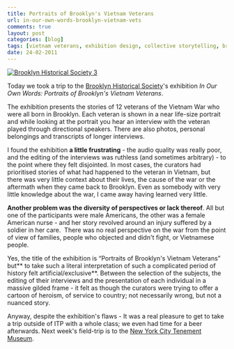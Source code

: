 ```yaml
---
title: Portraits of Brooklyn's Vietnam Veterans
url: in-our-own-words-brooklyn-vietnam-vets
comments: true
layout: post
categories: [blog]
tags: [vietnam veterans, exhibition design, collective storytelling, brooklyn historical society]
date: 24-02-2011
---
```

<p class="intro"><a href="http://www.flickr.com/photos/paulmmay/5471975631/" title="Brooklyn Historical Society 3 by paulmmay, on Flickr"><img src="http://farm6.static.flickr.com/5016/5471975631_fa50916b83_z.jpg" class="photo" alt="Brooklyn Historical Society 3" /></a>

Today we took a trip to the <a href="http://www.brooklynhistory.org" title="Brooklyn Historical Society">Brooklyn Historical Society</a>'s exhibition <em>In Our Own Words: Portraits of Brooklyn's Vietnam Veterans</em>. </p>
The exhibition presents the stories of 12 veterans of the Vietnam War who were all born in Brooklyn. Each veteran is shown in a near life-size portrait and while looking at the portrait you hear an interview with the veteran played through directional speakers. There are also photos, personal belongings and transcripts of longer interviews. 

I found the exhibition **a little frustrating** - the audio quality was really poor, and the editing of the interviews was ruthless (and sometimes arbitrary) - to the point where they felt disjointed. In most cases, the curators had prioritised stories of what had happened to the veteran in Vietnam, but there was very little context about their lives, the cause of the war or the aftermath when they came back to Brooklyn. Even as somebody with very little knowledge about the war, I came away having learned very little.

**Another problem was the diversity of perspectives or lack thereof**. All but one of the participants were male Americans, the other was a female American nurse - and her story revolved around an injury suffered by a soldier in her care.&nbsp; There was no real perspective on the war from the point of view of families, people who objected and didn't fight, or Vietnamese people. 

Yes, the title of the exhibition is &#8220;Portraits of Brooklyn's Vietnam Veterans&#8221; but** to take such a literal interpretation of such a complicated period of history felt artificial/exclusive**. Between the selection of the subjects, the editing of their interviews and the presentation of each individual in a massive gilded frame - it felt as though the curators were trying to offer a cartoon of heroism, of service to country; not necessarily wrong, but not a nuanced story. 

Anyway, despite the exhibition's flaws - It was a real pleasure to get to take a trip outside of ITP with a whole class; we even had time for a beer afterwards. Next week's field-trip is to the <a href="http://www.tenement.org" title="New York City Tenement Museum">New York City Tenement Museum</a>.


